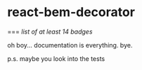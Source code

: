 # react-bem-decorator
===
*list of at least 14 badges*

oh boy... documentation is everything. bye.

p.s. maybe you look into the tests
